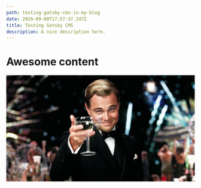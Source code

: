 ```yaml
---
path: testing-gatsby-cms-in-my-blog
date: 2020-09-08T17:57:37.247Z
title: Testing Gatsby CMS
description: A nice description here.
---
```

# Awesome content 

![](../assets/great.jpg)